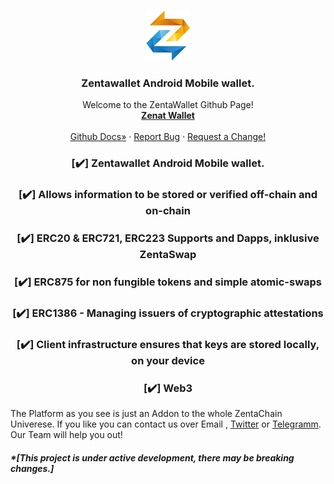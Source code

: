 
<!--
*** Hey, Welcome to ZentaChain READMEs. I hope you like it :)
-->



<!-- Zenta LOGO -->
<br />
<p align="center">
  <a href="zentachain.com">
    <img src="logo.png" alt="Logo" width="70" height="80">
  </a>

  <h3 align="center">Zentawallet Android Mobile wallet.</h3>

  <p align="center">
   Welcome to the ZentaWallet Github Page!
    <br />
    <a href="https://github.com/ZentaChain/Zentawallet/"><strong>Zenat Wallet</strong></a>
    <br />
    <br />
    <a href="https://github.com/ZentaChain/Zentadex/tree/master/dex">Github Docs»</a>
    ·
    <a href="https://github.com/ZentaChain/Zentadex/tree/master/dex">Report Bug</a>
    ·
    <a href="https://github.com/ZentaChain/Zentadex/tree/master/dex">Request a Change!</a>
  </p>
</p>

<!-- CHECKLIST-->
<h3 align="center">
[✔️]  Zentawallet Android Mobile wallet.
</h3><h3 align="center">
[✔️] Allows information to be stored or verified off-chain and on-chain 
</h3><h3 align="center">
[✔️] ERC20 & ERC721, ERC223 Supports and Dapps, inklusive ZentaSwap 
<h3 align="center">
[✔️] ERC875 for non fungible tokens and simple atomic-swaps 
</h3><h3 align="center">
[✔️] ERC1386 - Managing issuers of cryptographic attestations 
<h3 align="center">
[✔️] Client infrastructure ensures that keys are stored locally, on your device 
</h3><h3 align="center">
[✔️] Web3 
</h3>

<!-- ABOUT ZENTA WALLET -->


The Platform as you see is just an Addon to the whole ZentaChain Univerese. If you like you can contact us over Email , [Twitter](https://twitter.com/zentachain) or [Telegramm](https://t.me/ZentachainOfficialChat). Our Team will help you out!

##### *[This project is under active development, there may be breaking changes.]


